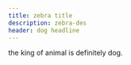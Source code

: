 ```yaml
---
title: zebra title
description: zebra-des
header: dog headline
---
```


the king of animal is definitely dog.
